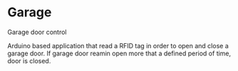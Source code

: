 Garage
======

Garage door control

Arduino based application that read a RFID tag in order to open and close a garage door.
If garage door reamin open more that a defined period of time, door is closed.

